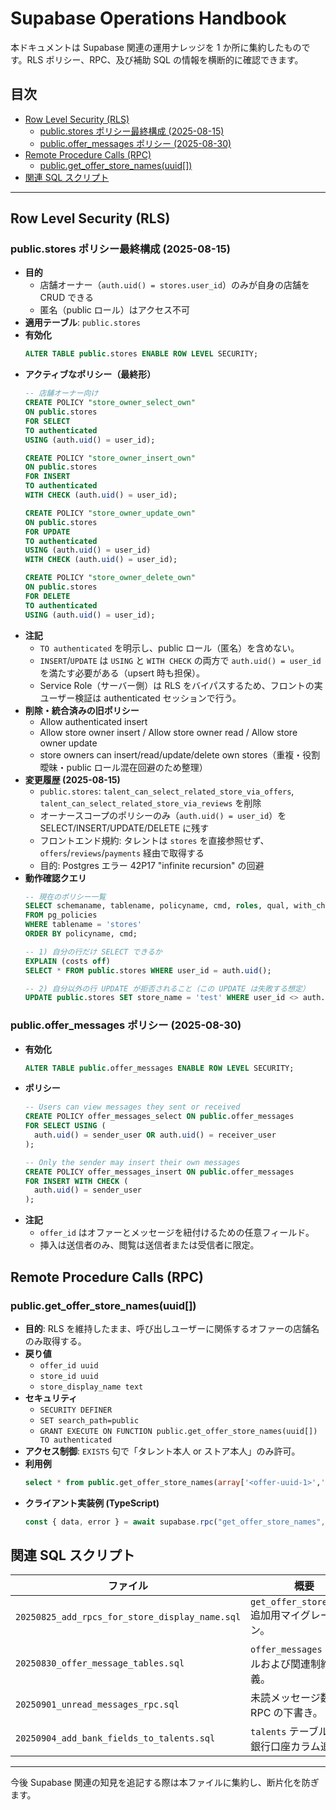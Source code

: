 # Supabase Operations Handbook

本ドキュメントは Supabase 関連の運用ナレッジを 1 か所に集約したものです。RLS ポリシー、RPC、及び補助 SQL の情報を横断的に確認できます。

## 目次
- [Row Level Security (RLS)](#row-level-security-rls)
  - [public.stores ポリシー最終構成 (2025-08-15)](#publicstores-ポリシー最終構成-2025-08-15)
  - [public.offer_messages ポリシー (2025-08-30)](#publicoffer_messages-ポリシー-2025-08-30)
- [Remote Procedure Calls (RPC)](#remote-procedure-calls-rpc)
  - [public.get_offer_store_names(uuid[])](#publicget_offer_store_namesuuid)
- [関連 SQL スクリプト](#関連-sql-スクリプト)

---

## Row Level Security (RLS)

### public.stores ポリシー最終構成 (2025-08-15)

- **目的**
  - 店舗オーナー（`auth.uid() = stores.user_id`）のみが自身の店舗を CRUD できる
  - 匿名（public ロール）はアクセス不可
- **適用テーブル**: `public.stores`
- **有効化**
  ```sql
  ALTER TABLE public.stores ENABLE ROW LEVEL SECURITY;
  ```
- **アクティブなポリシー（最終形）**
  ```sql
  -- 店舗オーナー向け
  CREATE POLICY "store_owner_select_own"
  ON public.stores
  FOR SELECT
  TO authenticated
  USING (auth.uid() = user_id);

  CREATE POLICY "store_owner_insert_own"
  ON public.stores
  FOR INSERT
  TO authenticated
  WITH CHECK (auth.uid() = user_id);

  CREATE POLICY "store_owner_update_own"
  ON public.stores
  FOR UPDATE
  TO authenticated
  USING (auth.uid() = user_id)
  WITH CHECK (auth.uid() = user_id);

  CREATE POLICY "store_owner_delete_own"
  ON public.stores
  FOR DELETE
  TO authenticated
  USING (auth.uid() = user_id);
  ```
- **注記**
  - `TO authenticated` を明示し、public ロール（匿名）を含めない。
  - `INSERT`/`UPDATE` は `USING` と `WITH CHECK` の両方で `auth.uid() = user_id` を満たす必要がある（upsert 時も担保）。
  - Service Role（サーバー側）は RLS をバイパスするため、フロントの実ユーザー検証は authenticated セッションで行う。
- **削除・統合済みの旧ポリシー**
  - Allow authenticated insert
  - Allow store owner insert / Allow store owner read / Allow store owner update
  - store owners can insert/read/update/delete own stores（重複・役割曖昧・public ロール混在回避のため整理）
- **変更履歴 (2025-08-15)**
  - `public.stores`: `talent_can_select_related_store_via_offers`, `talent_can_select_related_store_via_reviews` を削除
  - オーナースコープのポリシーのみ（`auth.uid() = user_id`）を SELECT/INSERT/UPDATE/DELETE に残す
  - フロントエンド規約: タレントは `stores` を直接参照せず、`offers`/`reviews`/`payments` 経由で取得する
  - 目的: Postgres エラー 42P17 "infinite recursion" の回避
- **動作確認クエリ**
  ```sql
  -- 現在のポリシー一覧
  SELECT schemaname, tablename, policyname, cmd, roles, qual, with_check
  FROM pg_policies
  WHERE tablename = 'stores'
  ORDER BY policyname, cmd;

  -- 1) 自分の行だけ SELECT できるか
  EXPLAIN (costs off)
  SELECT * FROM public.stores WHERE user_id = auth.uid();

  -- 2) 自分以外の行 UPDATE が拒否されること（この UPDATE は失敗する想定）
  UPDATE public.stores SET store_name = 'test' WHERE user_id <> auth.uid();
  ```

### public.offer_messages ポリシー (2025-08-30)

- **有効化**
  ```sql
  ALTER TABLE public.offer_messages ENABLE ROW LEVEL SECURITY;
  ```
- **ポリシー**
  ```sql
  -- Users can view messages they sent or received
  CREATE POLICY offer_messages_select ON public.offer_messages
  FOR SELECT USING (
    auth.uid() = sender_user OR auth.uid() = receiver_user
  );

  -- Only the sender may insert their own messages
  CREATE POLICY offer_messages_insert ON public.offer_messages
  FOR INSERT WITH CHECK (
    auth.uid() = sender_user
  );
  ```
- **注記**
  - `offer_id` はオファーとメッセージを紐付けるための任意フィールド。
  - 挿入は送信者のみ、閲覧は送信者または受信者に限定。

## Remote Procedure Calls (RPC)

### public.get_offer_store_names(uuid[])

- **目的**: RLS を維持したまま、呼び出しユーザーに関係するオファーの店舗名のみ取得する。
- **戻り値**
  - `offer_id uuid`
  - `store_id uuid`
  - `store_display_name text`
- **セキュリティ**
  - `SECURITY DEFINER`
  - `SET search_path=public`
  - `GRANT EXECUTE ON FUNCTION public.get_offer_store_names(uuid[]) TO authenticated`
- **アクセス制御**: `EXISTS` 句で「タレント本人 or ストア本人」のみ許可。
- **利用例**
  ```sql
  select * from public.get_offer_store_names(array['<offer-uuid-1>','<offer-uuid-2>']);
  ```
- **クライアント実装例 (TypeScript)**
  ```ts
  const { data, error } = await supabase.rpc("get_offer_store_names", { _offer_ids: offerIds });
  ```

## 関連 SQL スクリプト

| ファイル | 概要 |
| --- | --- |
| `20250825_add_rpcs_for_store_display_name.sql` | `get_offer_store_names` 追加用マイグレーション。 |
| `20250830_offer_message_tables.sql` | `offer_messages` テーブルおよび関連制約を定義。 |
| `20250901_unread_messages_rpc.sql` | 未読メッセージ数取得 RPC の下書き。 |
| `20250904_add_bank_fields_to_talents.sql` | `talents` テーブルへの銀行口座カラム追加。 |

---

今後 Supabase 関連の知見を追記する際は本ファイルに集約し、断片化を防ぎます。
